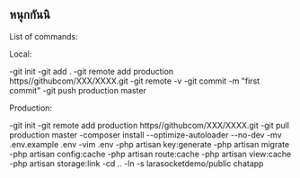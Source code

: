 

## หนุกกันนิ



List of commands:

 Local:

-git init
-git add .
-git remote add production https//githubcom/XXX/XXXX.git
-git remote -v
-git commit -m "first commit"
-git push production master

Production:

-git init
-git remote add production https//githubcom/XXX/XXXX.git
-git pull production master
-composer install --optimize-autoloader --no-dev
-mv .env.example .env
-vim .env
-php artisan key:generate
-php artisan migrate
-php artisan config:cache
-php artisan route:cache
-php artisan view:cache
-php artisan storage:link
-cd ..
-ln -s larasocketdemo/public chatapp
